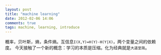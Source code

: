 ```yaml
---
layout: post
title: "machine learning"
date: 2012-02-06 14:06
comments: true
tags: machine, learning, introduce 
---
```


概率，贝叶斯，熵，条件熵。互信息`I(X,Y)=H(Y)-H(Y|X)`，两个变量之间的依赖度。
今天接触了一个新的概念：学习的本质是压缩。化为经典就是`大道至简`。
